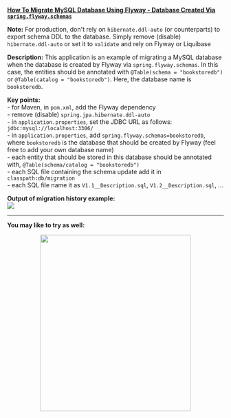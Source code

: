 **[How To Migrate MySQL Database Using Flyway - Database Created Via `spring.flyway.schemas`](https://github.com/AnghelLeonard/Hibernate-SpringBoot/tree/master/HibernateSpringBootFlywayMySQLDatabase)**

**Note:** For production, don't rely on `hibernate.ddl-auto` (or counterparts) to export schema DDL to the database. Simply remove (disable) `hibernate.ddl-auto` or set it to `validate` and rely on Flyway or Liquibase

**Description:** This application is an example of migrating a MySQL database when the database is created by Flyway via `spring.flyway.schemas`. In this case, the entities should be annotated with `@Table(schema = "bookstoredb")` or `@Table(catalog = "bookstoredb")`. Here, the database name is `bookstoredb`.

**Key points:**\
     - for Maven, in `pom.xml`, add the Flyway dependency\
     - remove (disable) `spring.jpa.hibernate.ddl-auto`\
     - in `application.properties`, set the JDBC URL as follows: `jdbc:mysql://localhost:3306/`\
     - in `application.properties`, add `spring.flyway.schemas=bookstoredb`, where `bookstoredb` is the database that should be created by Flyway (feel free to add your own database name)\
     - each entity that should be stored in this database should be annotated with, `@Table(schema/catalog = "bookstoredb")`\
     - each SQL file containing the schema update add it in `classpath:db/migration`\
     - each SQL file name it as `V1.1__Description.sql`, `V1.2__Description.sql`, ...
     
**Output of migration history example:**\
![](https://github.com/AnghelLeonard/Hibernate-SpringBoot/blob/master/HibernateSpringBootFlywayMySQLCatalog/flyway_schema_history%20table.png)

-------------------------------

**You may like to try as well:**
<a href="https://leanpub.com/java-persistence-performance-illustrated-guide"><p align="center"><img src="https://github.com/AnghelLeonard/Hibernate-SpringBoot/blob/master/Java%20Persistence%20Performance%20Illustrated%20Guide.jpg" height="410" width="350"/></p></a>
